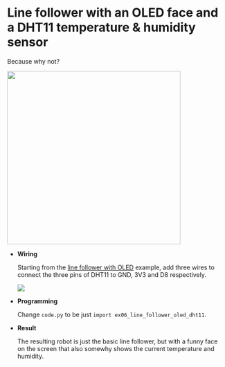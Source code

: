 # Line follower with an OLED face and a DHT11 temperature & humidity sensor

Because why not?

<img src="../img/example-oled-dht11.jpg" width="400"/>

* **Wiring**

  Starting from the [line follower with OLED](line_follower_oled.md) example, add three wires to connect the three pins of DHT11 to GND, 3V3 and D8 respectively.

  ![](../img/example-oled-dht11-wiring.jpg)

* **Programming**
  
  Change `code.py` to be just `import ex06_line_follower_oled_dht11`.

* **Result**
  
  The resulting robot is just the basic line follower, but with a funny face on the screen that also somewhy shows the current temperature and humidity.
